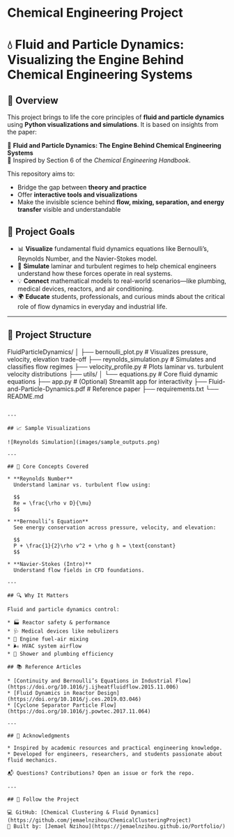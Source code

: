 # Chemical Engineering Project

# 💧 Fluid and Particle Dynamics: Visualizing the Engine Behind Chemical Engineering Systems

## 📘 Overview

This project brings to life the core principles of **fluid and particle dynamics** using **Python visualizations and simulations**. It is based on insights from the paper:

📄 **Fluid and Particle Dynamics: The Engine Behind Chemical Engineering Systems**  
🔗 Inspired by Section 6 of the *Chemical Engineering Handbook*.

This repository aims to:
- Bridge the gap between **theory and practice**
- Offer **interactive tools and visualizations**
- Make the invisible science behind **flow, mixing, separation, and energy transfer** visible and understandable

## 🎯 Project Goals

- 📊 **Visualize** fundamental fluid dynamics equations like Bernoulli’s, Reynolds Number, and the Navier-Stokes model.
- 🧪 **Simulate** laminar and turbulent regimes to help chemical engineers understand how these forces operate in real systems.
- 💡 **Connect** mathematical models to real-world scenarios—like plumbing, medical devices, reactors, and air conditioning.
- 🌍 **Educate** students, professionals, and curious minds about the critical role of flow dynamics in everyday and industrial life.

---

## 📂 Project Structure

FluidParticleDynamics/
│
├── bernoulli_plot.py            # Visualizes pressure, velocity, elevation trade-off
├── reynolds_simulation.py       # Simulates and classifies flow regimes
├── velocity_profile.py          # Plots laminar vs. turbulent velocity distributions
├── utils/
│   └── equations.py             # Core fluid dynamic equations
├── app.py                       # (Optional) Streamlit app for interactivity
├── Fluid-and-Particle-Dynamics.pdf  # Reference paper
├── requirements.txt
└── README.md
````

---

## 📈 Sample Visualizations

![Reynolds Simulation](images/sample_outputs.png)

---

## 🧠 Core Concepts Covered

* **Reynolds Number**
  Understand laminar vs. turbulent flow using:

  $$
  Re = \frac{\rho v D}{\mu}
  $$

* **Bernoulli’s Equation**
  See energy conservation across pressure, velocity, and elevation:

  $$
  P + \frac{1}{2}\rho v^2 + \rho g h = \text{constant}
  $$

* **Navier-Stokes (Intro)**
  Understand flow fields in CFD foundations.

---

## 🔍 Why It Matters

Fluid and particle dynamics control:

* 🏭 Reactor safety & performance
* 🩺 Medical devices like nebulizers
* 🚗 Engine fuel-air mixing
* 🌬️ HVAC system airflow
* 🚿 Shower and plumbing efficiency

## 📚 Reference Articles

* [Continuity and Bernoulli’s Equations in Industrial Flow](https://doi.org/10.1016/j.ijheatfluidflow.2015.11.006)
* [Fluid Dynamics in Reactor Design](https://doi.org/10.1016/j.ces.2019.03.046)
* [Cyclone Separator Particle Flow](https://doi.org/10.1016/j.powtec.2017.11.064)

---

## 🙌 Acknowledgments

* Inspired by academic resources and practical engineering knowledge.
* Developed for engineers, researchers, and students passionate about fluid mechanics.

📬 Questions? Contributions? Open an issue or fork the repo.

---

## 🔗 Follow the Project

💻 GitHub: [Chemical Clustering & Fluid Dynamics](https://github.com/jemaelnzihou/ChemicalClusteringProject)
🧪 Built by: [Jemael Nzihou](https://jemaelnzihou.github.io/Portfolio/)
